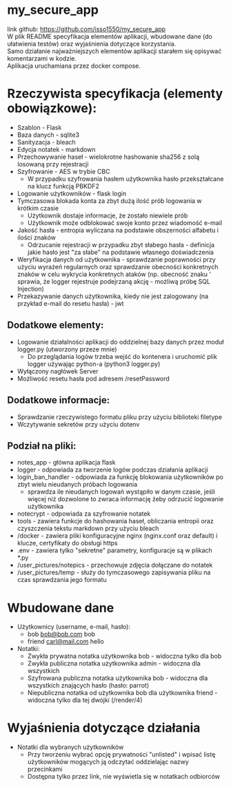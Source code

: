 # my_secure_app
link github: https://github.com/isso1550/my_secure_app<br>
W plik README specyfikacja elementów aplikacji, wbudowane dane (do ułatwienia testów) oraz wyjaśnienia dotyczące korzystania. <br>
Samo działanie najważniejszych elementów aplikacji starałem się opisywać komentarzami w kodzie.<br>
Aplikacja uruchamiana przez docker compose.
# Rzeczywista specyfikacja (elementy obowiązkowe):
* Szablon - Flask
* Baza danych - sqlite3
* Sanityzacja - bleach
* Edycja notatek - markdown
* Przechowywanie haseł - wielokrotne hashowanie sha256 z solą losowaną przy rejestracji
* Szyfrowanie - AES w trybie CBC
    * W przypadku szyfrowania hasłem użytkownika hasło przekształcane na klucz funkcją PBKDF2
* Logowanie użytkowników - flask login
* Tymczasowa blokada konta za zbyt dużą ilość prób logowania w krótkim czasie
    * Użytkownik dostaje informacje, że zostało niewiele prób 
    * Użytkownik może odblokować swoje konto przez wiadomość e-mail
* Jakość hasła - entropia wyliczana na podstawie obszerności alfabetu i ilości znaków
    * Odrzucanie rejestracji w przypadku zbyt słabego hasła - definicja jakie hasło jest "za słabe" na podstawie własnego doświadczenia
* Weryfikacja danych od użytkownika - sprawdzanie poprawności przy użyciu wyrażeń regularnych oraz sprawdzanie obecności konkretnych znaków w celu wykrycia konkretnych ataków (np. obecność znaku ' sprawia, że logger rejestruje podejrzaną akcję - możliwą próbę SQL Injection)
* Przekazywanie danych użytkownika, kiedy nie jest zalogowany (na przykład e-mail do resetu hasła) - jwt

## Dodatkowe elementy:
* Logowanie działalności aplikacji do oddzielnej bazy danych przez moduł logger.py (utworzony przeze mnie)
    * Do przeglądania logów trzeba wejść do kontenera i uruchomić plik logger używając python-a (python3 logger.py)
* Wyłączony nagłówek Server
* Możliwość resetu hasła pod adresem /resetPassword

## Dodatkowe informacje:
* Sprawdzanie rzeczywistego formatu pliku przy użyciu biblioteki filetype
* Wczytywanie sekretów przy użyciu dotenv

## Podział na pliki:
* notes_app - główna aplikacja flask
* logger - odpowiada za tworzenie logów podczas działania aplikacji
* login_ban_handler - odpowiada za funkcję blokowania użytkowników po zbyt wielu nieudanych próbach logowania
    * sprawdza ile nieudanych logowań wystąpiło w danym czasie, jeśli więcej niż dozwolone to zwraca informację żeby odrzucić logowanie użytkownika
* notecrypt - odpowiada za szyfrowanie notatek 
* tools - zawiera funkcje do hashowania haseł, obliczania entropii oraz czyszczenia tekstu markdown przy użyciu bleach
* /docker - zawiera pliki konfiguracyjne nginx (nginx.conf oraz default) i klucze, certyfikaty do obsługi https
* .env - zawiera tylko "sekretne" parametry, konfiguracje są w plikach *.py
* /user_pictures/notepics - przechowuje zdjęcia dołączane do notatek
* /user_pictures/temp - służy do tymczasowego zapisywania pliku na czas sprawdzania jego formatu<br>

# Wbudowane dane
* Użytkownicy (username, e-mail, hasło):
    * bob bob@bob.com   bob
    * friend carl@mail.com  hello
* Notatki:
    * Zwykła prywatna notatka użytkownika bob - widoczna tylko dla bob
    * Zwykła publiczna notatka użytkownika admin - widoczna dla wszystkich
    * Szyfrowana publiczna notatka użytkownika bob - widoczna dla wszystkich znających hasło (hasło: parrot)
    * Niepubliczna notatka od użytkownika bob dla użytkownika friend - widoczna tylko dla tej dwójki (/render/4)

# Wyjaśnienia dotyczące działania
* Notatki dla wybranych użytkowników
    * Przy tworzeniu wybrać opcję prywatności "unlisted" i wpisać listę użytkowników mogących ją odczytać oddzielając nazwy przecinkami
    * Dostępna tylko przez link, nie wyświetla się w notatkach odbiorców

